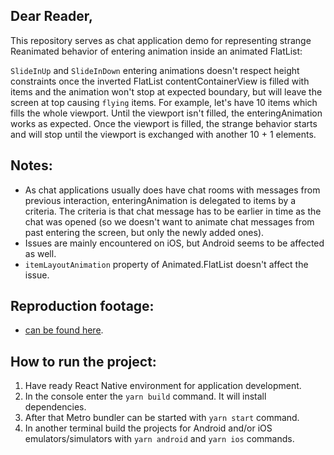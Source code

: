 ## Dear Reader,

This repository serves as chat application demo for representing strange Reanimated behavior of entering animation inside an animated FlatList:

`SlideInUp` and `SlideInDown` entering animations doesn't respect height constraints once the inverted FlatList contentContainerView is filled with items and the animation won't stop at expected boundary, but will leave the screen at top causing `flying` items. For example, let's have 10 items which fills the whole viewport. Until the viewport isn't filled, the enteringAnimation works as expected. Once the viewport is filled, the strange behavior starts and will stop until the viewport is exchanged with another 10 + 1 elements.

## Notes:

- As chat applications usually does have chat rooms with messages from previous interaction, enteringAnimation is delegated to items by a criteria. The criteria is that chat message has to be earlier in time as the chat was opened (so we doesn't want to animate chat messages from past entering the screen, but only the newly added ones).
- Issues are mainly encountered on iOS, but Android seems to be affected as well.
- `itemLayoutAnimation` property of Animated.FlatList doesn't affect the issue.

## Reproduction footage:

- [can be found here](https://drive.google.com/file/d/1Ql-M5Ff6LLjoQmrpQhyJGS9jtnhvvOw9/view?usp=sharing).

## How to run the project:

1. Have ready React Native environment for application development.
2. In the console enter the `yarn build` command. It will install dependencies.
3. After that Metro bundler can be started with `yarn start` command.
4. In another terminal build the projects for Android and/or iOS emulators/simulators with `yarn android` and `yarn ios` commands.
